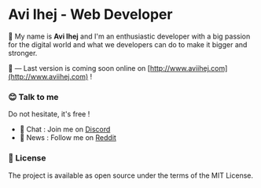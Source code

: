 # Avi Ihej - Web Developer

👋 My name is **Avi Ihej** and I'm an enthusiastic developer with a big passion for the digital world and what we developers can do to make it bigger and stronger.

👀 — Last version is coming soon online on [http://www.aviihej.com](http://www.aviihej.com) !

### 😊  Talk to me
Do not hesitate, it's free !

- 💬  Chat : Join me on [Discord](aviihej@gmail.com)
- 📣  News : Follow me on [Reddit](https://www.reddit.com/user/aviihej/)

### 📖  License
The project is available as open source under the terms of the MIT License.
